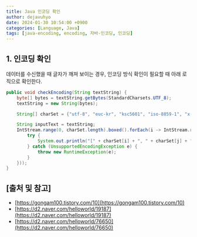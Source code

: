 ```yaml
---
title: Java 인코딩 확인
author: dejavuhyo
date: 2024-01-30 10:54:00 +0900
categories: [Language, Java]
tags: [java-encoding, encoding, 자바-인코딩, 인코딩]
---
```


## 1. 인코딩 확인
데이터를 수신했을 때 글자가 깨져 보이는 경우, 인코딩 방식 확인이 필요할 때 아래 로직으로 확인한다.

```java
public void checkEncoding(String textString) {
    byte[] bytes = textString.getBytes(StandardCharsets.UTF_8);
    textString = new String(bytes);

    String[] charSet = {"utf-8", "euc-kr", "ksc5601", "iso-8859-1", "x-windows-949"};

    String inputText = textString;
    IntStream.range(0, charSet.length).boxed().forEach(i -> IntStream.range(0, charSet.length).boxed().forEach(j -> {
        try {
            System.out.println("[" + charSet[i] + ", " + charSet[j] + "]" + new String(inputText.getBytes(charSet[i]), charSet[j]));
        } catch (UnsupportedEncodingException e) {
            throw new RuntimeException(e);
        }
    }));
}
```

## [출처 및 참고]
* [https://gongam100.tistory.com/10](https://gongam100.tistory.com/10)
* [https://d2.naver.com/helloworld/19187](https://d2.naver.com/helloworld/19187)
* [https://d2.naver.com/helloworld/76650](https://d2.naver.com/helloworld/76650)
